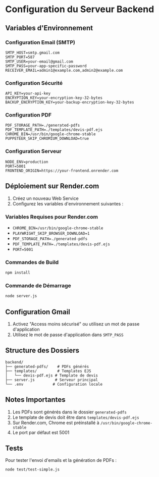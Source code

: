 # Configuration du Serveur Backend

## Variables d'Environnement

### Configuration Email (SMTP)
```env
SMTP_HOST=smtp.gmail.com
SMTP_PORT=587
SMTP_USER=your-email@gmail.com
SMTP_PASS=your-app-specific-password
RECEIVER_EMAIL=admin1@example.com,admin2@example.com
```

### Configuration Sécurité
```env
API_KEY=your-api-key
ENCRYPTION_KEY=your-encryption-key-32-bytes
BACKUP_ENCRYPTION_KEY=your-backup-encryption-key-32-bytes
```

### Configuration PDF
```env
PDF_STORAGE_PATH=./generated-pdfs
PDF_TEMPLATE_PATH=./templates/devis-pdf.ejs
CHROME_BIN=/usr/bin/google-chrome-stable
PUPPETEER_SKIP_CHROMIUM_DOWNLOAD=true
```

### Configuration Serveur
```env
NODE_ENV=production
PORT=5001
FRONTEND_ORIGIN=https://your-frontend.onrender.com
```

## Déploiement sur Render.com

1. Créez un nouveau Web Service
2. Configurez les variables d'environnement suivantes :

### Variables Requises pour Render.com
- `CHROME_BIN=/usr/bin/google-chrome-stable`
- `PLAYWRIGHT_SKIP_BROWSER_DOWNLOAD=1`
- `PDF_STORAGE_PATH=./generated-pdfs`
- `PDF_TEMPLATE_PATH=./templates/devis-pdf.ejs`
- `PORT=5001`

### Commandes de Build
```bash
npm install
```

### Commande de Démarrage
```bash
node server.js
```

## Configuration Gmail

1. Activez "Access moins sécurisé" ou utilisez un mot de passe d'application
2. Utilisez le mot de passe d'application dans `SMTP_PASS`

## Structure des Dossiers
```
backend/
├── generated-pdfs/    # PDFs générés
├── templates/         # Templates EJS
│   └── devis-pdf.ejs # Template de devis
├── server.js         # Serveur principal
└── .env             # Configuration locale
```

## Notes Importantes
1. Les PDFs sont générés dans le dossier `generated-pdfs`
2. Le template de devis doit être dans `templates/devis-pdf.ejs`
3. Sur Render.com, Chrome est préinstallé à `/usr/bin/google-chrome-stable`
4. Le port par défaut est 5001

## Tests
Pour tester l'envoi d'emails et la génération de PDFs :
```bash
node test/test-simple.js
```

